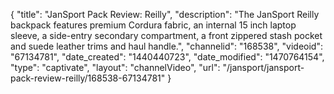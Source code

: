 {
    "title": "JanSport Pack Review: Reilly",
    "description": "The JanSport Reilly backpack features premium Cordura fabric, an internal 15 inch laptop sleeve, a side-entry secondary compartment, a front zippered stash pocket and suede leather trims and haul handle.",
    "channelid": "168538",
    "videoid": "67134781",
    "date_created": "1440440723",
    "date_modified": "1470764154",
    "type": "captivate",
    "layout": "channelVideo",
    "url": "\/jansport\/jansport-pack-review-reilly\/168538-67134781"
}